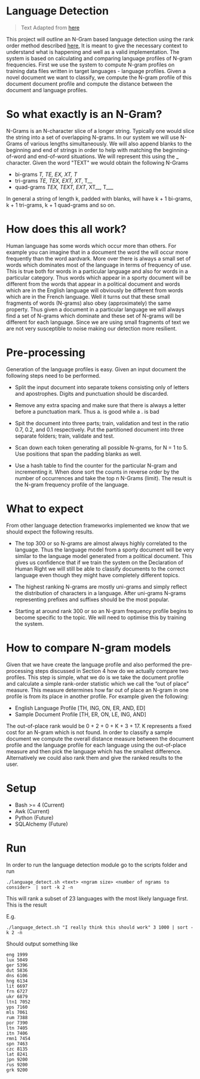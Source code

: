 # Language Detection

> Text Adapted from [here](http://www.lrec-conf.org/proceedings/lrec2010/pdf/279_Paper.pdf)

This project will outline an N-Gram based language detection using the rank order method described [here](http://www.lrec-conf.org/proceedings/lrec2010/pdf/279_Paper.pdf), It is meant to give the necessary context to understand what is happening and well as a valid implementation. The system is based on calculating and comparing language profiles of N-gram frequencies. First we use the system to compute N-gram profiles on training data files written in target languages - language profiles. Given a novel document we want to classify, we compute the N-gram profile of this document document profile and compute the distance between the document and language profiles.

# So what exactly is an N-Gram? 

N-Grams is an N-character slice of a longer string. Typically one would slice the string into a set of overlapping N-grams. In our system we will use N-Grams of various lengths simultaneously. We will also append blanks to the beginning and end of strings in order to help with matching the beginning-of-word and end-of-word situations. We will represent this using the _ character. Given the word "TEXT" we would obtain the following N-Grams
  
* bi-grams _T, TE, EX, XT, T_
* tri-grams _TE, TEX, EXT, XT_, T__ 
* quad-grams _TEX, TEXT, EXT_, XT__, T___
  
In general a string of length k, padded with blanks, will have k + 1 bi-grams, k + 1 tri-grams, k + 1 quad-grams and so on.

# How does this all work?

Human language has some words which occur more than others. For example you can imagine that in a document the word the will occur more frequently than the word aardvark. More over there is always a small set of words which dominates most of the language in terms of frequency of use. This is true both for words in a particular language and also for words in a particular category. Thus words which appear in a sporty document will be different from the words that appear in a political document and words which are in the English language will obviously be different from words which are in the French language.
Well it turns out that these small fragments of words (N-grams) also obey (approximately) the same property. Thus given a document in a particular language we will always find a set of N-grams which dominate and these set of N-grams will be different for each language. Since we are using small fragments of text we are not very susceptible to noise making our detection more resilient.

# Pre-processing

Generation of the language profiles is easy. Given an input document the following steps need to be performed.

* Split the input document into separate tokens consisting only of letters and apostrophes. Digits and punctuation should be discarded.

* Remove any extra spacing and make sure that there is always a letter before a punctuation mark. Thus a. is good while a . is bad

* Spit the document into three parts; train, validation and test in the ratio 0.7, 0.2, and 0.1 respectively. Put the partitioned document into three separate folders; train, validate and test. 
  
* Scan down each token generating all possible N-grams, for N = 1 to 5. Use positions that span the padding blanks as well.  

* Use a hash table to find the counter for the particular N-gram and incrementing it. When done sort the counts in reverse order by the number of occurrences and take the top n N-Grams (limit). The result is the N-gram frequency profile of the language.

# What to expect

From other language detection frameworks implemented we know that we should expect the following results.

* The top 300 or so N-grams are almost always highly correlated to the language. Thus the language model from a sporty document will be very similar to the language model generated from a political document. This gives us confidence that if we train the system on the Declaration of Human Right we will still be able to classify documents to the correct language even though they might have completely different topics.

* The highest ranking N-grams are mostly uni-grams and simply reflect the distribution of characters in a language. After uni-grams N-grams representing prefixes and suffixes should be the most popular.

* Starting at around rank 300 or so an N-gram frequency profile begins to become specific to the topic. We will need to optimise this by training the system.

# How to compare N-gram models

Given that we have create the language profile and also performed the pre-processing steps discussed in Section 4 how do we actually compare two profiles. This step is simple, what we do is we take the document profile and calculate a simple rank-order statistic which we call the “out of place” measure. This measure determines how far out of place an N-gram in one profile is from its place in another profile. For example given the following:

* English Language Profile [TH, ING, ON, ER, AND, ED] 
* Sample Document Profile [TH, ER, ON, LE, ING, AND]

The out-of-place rank would be 0 + 2 + 0 + K + 3 + 17. K represents a fixed cost for an N-gram which is not found.
In order to classify a sample document we compute the overall distance measure between the document profile and the language profile for each language using the out-of-place measure and then pick the language which has the smallest difference. Alternatively we could also rank them and give the ranked results to the user.

# Setup 
 * Bash >= 4 (Current)
 * Awk (Current)
 * Python (Future)
 * SQLAlchemy (Future)


# Run
In order to run the language detection module go to the scripts folder and run 

    ./language_detect.sh <text> <ngram size> <number of ngrams to consider>  | sort -k 2 -n

This will rank a subset of 23 languages with the most likely language first.   This is the result 

E.g. 

    ./language_detect.sh "I really think this should work" 3 1000 | sort -k 2 -n
 
Should output something like

    eng 1999
    lux 5049
    ger 5396
    dut 5836
    dns 6106
    hng 6134
    lit 6697
    frn 6727
    ukr 6879
    ltn1 7052
    yps 7160
    mls 7061
    rum 7388
    por 7390
    ltn 7405
    itn 7406
    rmn1 7454
    spn 7463
    czc 8135
    lat 8241
    jpn 9200
    rus 9200
    grk 9200
    
    